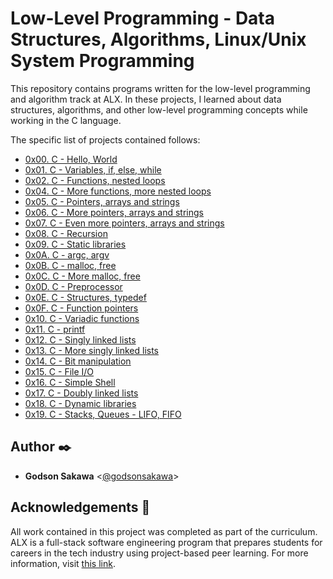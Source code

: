 # Low-Level Programming - Data Structures, Algorithms, Linux/Unix System Programming

This repository contains programs written for the low-level programming and
algorithm track at ALX. In these projects, I learned about data
structures, algorithms, and other low-level programming concepts while
working in the C language. 

The specific list of projects contained follows:

* [0x00. C - Hello, World](./0x00-hello_world)
* [0x01. C - Variables, if, else, while](./0x01-variables_if_else_while)
* [0x02. C - Functions, nested loops](./0x02-functions_nested_loops)
* [0x04. C - More functions, more nested loops](./0x03-more_functions_nested_loops)
* [0x05. C - Pointers, arrays and strings](./0x04-pointers_arrays_strings)
* [0x06. C - More pointers, arrays and strings](./0x05-pointers_arrays_strings)
* [0x07. C - Even more pointers, arrays and strings](./0x06-pointers_arrays_strings)
* [0x08. C - Recursion](./0x07-recursion)
* [0x09. C - Static libraries](./0x08-static_libraries)
* [0x0A. C - argc, argv](./0x09-argc_argv)
* [0x0B. C - malloc, free](./0x0A-malloc_free)
* [0x0C. C - More malloc, free](./0x0B-more_malloc_free)
* [0x0D. C - Preprocessor](./0x0C-preprocessor)
* [0x0E. C - Structures, typedef](./0x0D-structures_typedef)
* [0x0F. C - Function pointers](./0x0E-function_pointers)
* [0x10. C - Variadic functions](./0x0F-variadic_functions)
* [0x11. C - printf](https://github.com/RobinM2022/printf/tree/master)
* [0x12. C - Singly linked lists](./0x11-singly_linked_lists)
* [0x13. C - More singly linked lists](./0x12-more_singly_linked_lists)
* [0x14. C - Bit manipulation](./0x13-bit_manipulation)
* [0x15. C - File I/O](./0x14-file_io)
* [0x16. C - Simple Shell](https://github.com/godsonsakawa/simple_shell/tree/master)
* [0x17. C - Doubly linked lists](./0x16-doubly_linked_lists)
* [0x18. C - Dynamic libraries](./0x17-dynamic_libraries)
* [0x19. C - Stacks, Queues - LIFO, FIFO](https://github.com/godsonsakawa/monty/tree/master)

## Author :black_nib:

* __Godson Sakawa__ <[@godsonsakawa](https://github.com/godsonsakawa)>

## Acknowledgements :pray:

All work contained in this project was completed as part of the curriculum. ALX is a full-stack software engineering program that prepares students for careers in the tech industry using project-based peer learning.
For more information, visit [this link](https://www.alxafrica.com/).


